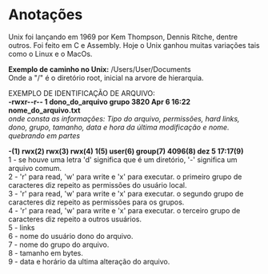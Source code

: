 # Anotações
Unix foi lançando em 1969 por Kem Thompson, Dennis Ritche, dentre outros.
Foi feito em C e Assembly.
Hoje o Unix ganhou muitas variações tais como o Linux e o MacOs.

**Exemplo de caminho no Unix:** /Users/User/Documents  
Onde a "/" é o diretório root, inicial na arvore de hierarquia.  



EXEMPLO DE IDENTIFICAÇÃO DE ARQUIVO:  
**-rwxr--r-- 1 dono_do_arquivo grupo 3820 Apr 6 16:22 nome_do_arquivo.txt**   
*_onde consta as informações: Tipo do arquivo, permissões, hard links, dono, grupo, tamanho, data e hora da última modificação e nome._*  
*_quebrando em partes_*   

**-(1) rwx(2) rwx(3) rwx(4) 1(5) user(6) group(7) 4096(8) dez 5 17:17(9)**  
 1 - se houve uma letra 'd' significa que é um diretório, '-' significa um arquivo comum.  
 2 - 'r' para read, 'w' para write e 'x' para executar. o primeiro grupo de caracteres diz repeito as permissões do usuário local.  
 3 - 'r' para read, 'w' para write e 'x' para executar. o segundo grupo de caracteres diz repeito as permissões para os grupos.  
 4 - 'r' para read, 'w' para write e 'x' para executar. o terceiro grupo de caracteres diz repeito a outros usuários.  
 5 - links  
 6 - nome do usuário dono do arquivo.  
 7 - nome do grupo do arquivo.  
 8 - tamanho em bytes.  
 9 - data e horário da ultima alteração do arquivo.  

